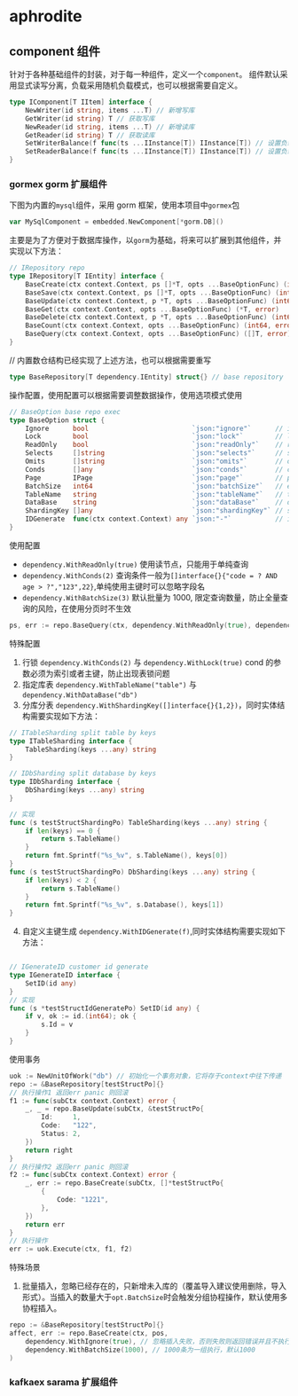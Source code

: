 # aphrodite

## component 组件

针对于各种基础组件的封装，对于每一种组件，定义一个`component`。
组件默认采用显式读写分离，负载采用随机负载模式，也可以根据需要自定义。

```go
type IComponent[T IItem] interface {
	NewWriter(id string, items ...T) // 新增写库
	GetWriter(id string) T // 获取写库
	NewReader(id string, items ...T) // 新增读库
	GetReader(id string) T // 获取读库
	SetWriterBalance(f func(ts ...IInstance[T]) IInstance[T]) // 设置负载均衡
	SetReaderBalance(f func(ts ...IInstance[T]) IInstance[T]) // 设置负载均衡
}
```

### gormex gorm 扩展组件

下图为内置的`mysql`组件，采用 gorm 框架，使用本项目中`gormex`包

```go
var MySqlComponent = embedded.NewComponent[*gorm.DB]()
```

主要是为了方便对于数据库操作，以`gorm`为基础，将来可以扩展到其他组件，并实现以下方法：

```go
// IRepository repo
type IRepository[T IEntity] interface {
	BaseCreate(ctx context.Context, ps []*T, opts ...BaseOptionFunc) (int64, error)
	BaseSave(ctx context.Context, ps []*T, opts ...BaseOptionFunc) (int64, error)
	BaseUpdate(ctx context.Context, p *T, opts ...BaseOptionFunc) (int64, error)
	BaseGet(ctx context.Context, opts ...BaseOptionFunc) (*T, error)
	BaseDelete(ctx context.Context, p *T, opts ...BaseOptionFunc) (int64, error)
	BaseCount(ctx context.Context, opts ...BaseOptionFunc) (int64, error)
	BaseQuery(ctx context.Context, opts ...BaseOptionFunc) ([]T, error)
}
```

// 内置数仓结构已经实现了上述方法，也可以根据需要重写

```go
type BaseRepository[T dependency.IEntity] struct{} // base repository
```

操作配置，使用配置可以根据需要调整数据操作，使用选项模式使用

```go
// BaseOption base repo exec
type BaseOption struct {
	Ignore      bool                          `json:"ignore"`      // ignore if exist
	Lock        bool                          `json:"lock"`        // lock row
	ReadOnly    bool                          `json:"readOnly"`    // read only
	Selects     []string                      `json:"selects"`     // select fields
	Omits       []string                      `json:"omits"`       // omit fields select omit
	Conds       []any                         `json:"conds"`       // conds where
	Page        IPage                         `json:"page"`        // page
	BatchSize   int64                         `json:"batchSize"`   // exec by batch
	TableName   string                        `json:"tableName"`   // table name
	DataBase    string                        `json:"dataBase"`    // db name
	ShardingKey []any                         `json:"shardingKey"` // sharding key
	IDGenerate  func(ctx context.Context) any `json:"-"`           // id generate func
}
```

使用配置

- `dependency.WithReadOnly(true)` 使用读节点，只能用于单纯查询
- `dependency.WithConds(2)` 查询条件一般为`[]interface{}{"code = ? AND age > ?","123",22}`,单纯使用主键时可以忽略字段名
- `dependency.WithBatchSize(3)` 默认批量为 1000, 限定查询数量，防止全量查询的风险，在使用分页时不生效

```go
ps, err := repo.BaseQuery(ctx, dependency.WithReadOnly(true), dependency.WithConds(2), dependency.WithBatchSize(3))
```

特殊配置

1. 行锁 `dependency.WithConds(2)` 与 `dependency.WithLock(true)` cond 的参数必须为索引或者主键，防止出现表锁问题
2. 指定库表 `dependency.WithTableName("table")` 与 `dependency.WithDataBase("db")`
3. 分库分表 `dependency.WithShardingKey([]interface{}{1,2})`，同时实体结构需要实现如下方法：

```go
// ITableSharding split table by keys
type ITableSharding interface {
	TableSharding(keys ...any) string
}

// IDbSharding split database by keys
type IDbSharding interface {
	DbSharding(keys ...any) string
}

// 实现
func (s testStructShardingPo) TableSharding(keys ...any) string {
	if len(keys) == 0 {
		return s.TableName()
	}
	return fmt.Sprintf("%s_%v", s.TableName(), keys[0])
}
func (s testStructShardingPo) DbSharding(keys ...any) string {
	if len(keys) < 2 {
		return s.TableName()
	}
	return fmt.Sprintf("%s_%v", s.Database(), keys[1])
}

```

4. 自定义主键生成 `dependency.WithIDGenerate(f)`,同时实体结构需要实现如下方法：

```go

// IGenerateID customer id generate
type IGenerateID interface {
	SetID(id any)
}
// 实现
func (s *testStructIdGeneratePo) SetID(id any) {
	if v, ok := id.(int64); ok {
		s.Id = v
	}
}
```

使用事务

```go
uok := NewUnitOfWork("db") // 初始化一个事务对象，它将存于context中往下传递
repo := &BaseRepository[testStructPo]{}
// 执行操作1 返回err panic 则回滚
f1 := func(subCtx context.Context) error {
	_, _ = repo.BaseUpdate(subCtx, &testStructPo{
		Id:     1,
		Code:   "122",
		Status: 2,
	})
	return right
}
// 执行操作2 返回err panic 则回滚
f2 := func(subCtx context.Context) error {
	_, err := repo.BaseCreate(subCtx, []*testStructPo{
		{
			Code: "1221",
		},
	})
	return err
}
// 执行操作
err := uok.Execute(ctx, f1, f2)
```

特殊场景

1. 批量插入，忽略已经存在的，只新增未入库的（覆盖导入建议使用删除，导入形式）。当插入的数量大于`opt.BatchSize`时会触发分组协程操作，默认使用多协程插入。

```go
repo := &BaseRepository[testStructPo]{}
affect, err := repo.BaseCreate(ctx, pos,
    dependency.WithIgnore(true), // 忽略插入失败，否则失败则返回错误并且不执行下去
	dependency.WithBatchSize(1000), // 1000条为一组执行，默认1000
)
```

### kafkaex sarama 扩展组件
